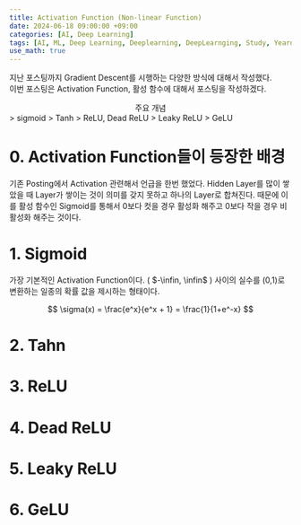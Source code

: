 ```yaml
---
title: Activation Function (Non-linear Function)
date: 2024-06-18 09:00:00 +09:00
categories: [AI, Deep Learning]
tags: [AI, ML, Deep Learning, Deeplearning, DeepLearnging, Study, Yeardream, Activation Function]		# TAG는 반드시 소문자로 이루어져야함!
use_math: true
---
```


지난 포스팅까지 Gradient Descent를 시행하는 다양한 방식에 대해서 작성했다.   
이번 포스팅은 Activation Function, 활성 함수에 대해서 포스팅을 작성하겠다.

<div align=center>
    주요 개념
</div>
> sigmoid   
> Tanh   
> ReLU, Dead ReLU   
> Leaky ReLU   
> GeLU

# 0. Activation Function들이 등장한 배경
기존 Posting에서 Activation 관련해서 언급을 한번 했었다. Hidden Layer를 많이 쌓았을 때 Layer가 쌓이는 것이 의미를 갖지 못하고 하나의 Layer로 합쳐진다. 때문에 이를 활성 함수인 Sigmoid를 통해서 0보다 컷을 경우 활성화 해주고 0보다 작을 경우 비활성화 해주는 것이다. 

# 1. Sigmoid
가장 기본적인 Activation Function이다. ( $-\infin, \infin$ ) 사이의 실수를 (0,1)로 변환하는 일종의 확률 값을 제시하는 형태이다.

$$
\sigma(x) = \frac{e^x}{e^x + 1} = \frac{1}{1+e^-x}
$$

# 2. Tahn

# 3. ReLU

# 4. Dead ReLU

# 5. Leaky ReLU

# 6. GeLU